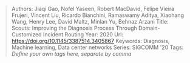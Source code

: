 > Authors: Jiaqi Gao, Nofel Yaseen, Robert MacDavid, Felipe Vieira Frujeri, Vincent Liu, Ricardo Bianchini, Ramaswamy Aditya, Xiaohang Wang, Henry Lee, David Maltz, Minlan Yu, Behnaz Arzani
> Title: Scouts: Improving the Diagnosis Process Through Domain-Customized Incident Routing
> Year: 2020
> Url: https://doi.org/10.1145/3387514.3405867
> Keywords: Diagnosis, Machine learning, Data center networks
> Series: SIGCOMM '20
> Tags: *Define your own tags here, separate by comma*